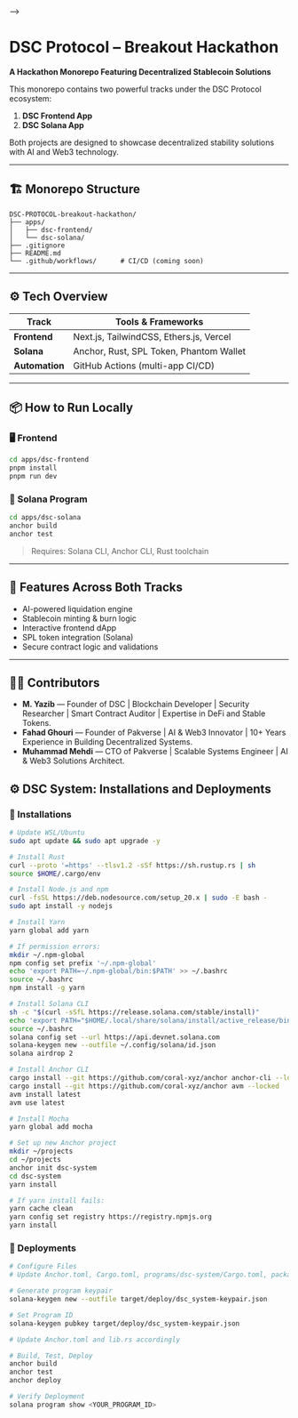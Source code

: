 <!-- # DSC Protocol – Breakout Hackathon

**A Dual-Hackathon Monorepo Featuring Decentralized Stablecoin Solutions**

This monorepo contains two powerful tracks under the DSC Protocol ecosystem:

1. **DSC Frontend App** — Built for Base Chain's Stablecoin Hackathon
2. **DSC Solana App** — Built for Solana Colosseum Hackathon

Both projects are designed to showcase decentralized stability solutions with AI and Web3 technology.

---

## 🏗️ Monorepo Structure

```
DSC-PROTOCOL-breakout-hackathon/
├── apps/
│   ├── dsc-frontend/        # Base Stablecoin Hackathon project
│   └── dsc-solana/          # Solana Colosseum Hackathon project
├── .gitignore
├── README.md
└── .github/workflows/      # CI/CD (coming soon)
```

---

## ⚙️ Tech Overview

| Track          | Tools & Frameworks                      |
| -------------- | --------------------------------------- |
| **Frontend**   | Next.js, TailwindCSS, Ethers.js, Vercel |
| **Solana**     | Anchor, Rust, SPL Token, Phantom Wallet |
| **Automation** | GitHub Actions (multi-app CI/CD)        |

---

## 📦 How to Run Locally

### 🖥️ Frontend (Base Chain)

```bash
cd apps/dsc-frontend
pnpm install
pnpm run dev
```

### 🔐 Solana Program (Anchor)

```bash
cd apps/dsc-solana
anchor build
anchor test
```

> Requires: Solana CLI, Anchor CLI, Rust toolchain

---

## 🚀 Features Across Both Tracks

* AI-powered liquidation engine
* Stablecoin minting & burn logic
* Interactive frontend dApp
* SPL token integration (Solana)
* Secure contract logic and validations

---

## 👨‍💻 Contributors

* **M. Yazib** — Founder of DSC | Blockchain Developer | Security Researcher | Smart Contract Auditor | Expertise in DeFi and Stable Tokens.
* **Fahad Ghouri** — Founder of Pakverse | AI & Web3 Innovator | 10+ Years Experience in Building Decentralized Systems.
* **Muhammad Mehdi** — CTO of Pakverse | Scalable Systems Engineer | AI & Web3 Solutions Architect.


## 📜 License

© 2025 DSC Protocol. All rights reserved. Licensed under custom or commercial terms.

<!-- 
---

> For inquiries, reach out via [Pakverse](https://www.linkedin.com/company/pakverse) --> -->




<!--  -->



# DSC Protocol – Breakout Hackathon

**A Hackathon Monorepo Featuring Decentralized Stablecoin Solutions**

This monorepo contains two powerful tracks under the DSC Protocol ecosystem:

1. **DSC Frontend App** 
2. **DSC Solana App** 

Both projects are designed to showcase decentralized stability solutions with AI and Web3 technology.

---

## 🏗️ Monorepo Structure

```
DSC-PROTOCOL-breakout-hackathon/
├── apps/
│   ├── dsc-frontend/        
│   └── dsc-solana/          
├── .gitignore
├── README.md
└── .github/workflows/      # CI/CD (coming soon)
```

---

## ⚙️ Tech Overview

| Track          | Tools & Frameworks                      |
| -------------- | --------------------------------------- |
| **Frontend**   | Next.js, TailwindCSS, Ethers.js, Vercel |
| **Solana**     | Anchor, Rust, SPL Token, Phantom Wallet |
| **Automation** | GitHub Actions (multi-app CI/CD)        |

---

## 📦 How to Run Locally

### 🖥️ Frontend 

```bash
cd apps/dsc-frontend
pnpm install
pnpm run dev
```

### 🔐 Solana Program 

```bash
cd apps/dsc-solana
anchor build
anchor test
```

> Requires: Solana CLI, Anchor CLI, Rust toolchain

---

## 🚀 Features Across Both Tracks

* AI-powered liquidation engine
* Stablecoin minting & burn logic
* Interactive frontend dApp
* SPL token integration (Solana)
* Secure contract logic and validations

---

## 👨‍💻 Contributors

* **M. Yazib** — Founder of DSC | Blockchain Developer | Security Researcher | Smart Contract Auditor | Expertise in DeFi and Stable Tokens.
* **Fahad Ghouri** — Founder of Pakverse | AI & Web3 Innovator | 10+ Years Experience in Building Decentralized Systems.
* **Muhammad Mehdi** — CTO of Pakverse | Scalable Systems Engineer | AI & Web3 Solutions Architect.


## ⚙️ DSC System: Installations and Deployments

### 🔧 Installations

```bash
# Update WSL/Ubuntu
sudo apt update && sudo apt upgrade -y

# Install Rust
curl --proto '=https' --tlsv1.2 -sSf https://sh.rustup.rs | sh
source $HOME/.cargo/env

# Install Node.js and npm
curl -fsSL https://deb.nodesource.com/setup_20.x | sudo -E bash -
sudo apt install -y nodejs

# Install Yarn
yarn global add yarn

# If permission errors:
mkdir ~/.npm-global
npm config set prefix '~/.npm-global'
echo 'export PATH=~/.npm-global/bin:$PATH' >> ~/.bashrc
source ~/.bashrc
npm install -g yarn

# Install Solana CLI
sh -c "$(curl -sSfL https://release.solana.com/stable/install)"
echo 'export PATH="$HOME/.local/share/solana/install/active_release/bin:$PATH"' >> ~/.bashrc
source ~/.bashrc
solana config set --url https://api.devnet.solana.com
solana-keygen new --outfile ~/.config/solana/id.json
solana airdrop 2

# Install Anchor CLI
cargo install --git https://github.com/coral-xyz/anchor anchor-cli --locked
cargo install --git https://github.com/coral-xyz/anchor avm --locked
avm install latest
avm use latest

# Install Mocha
yarn global add mocha

# Set up new Anchor project
mkdir ~/projects
cd ~/projects
anchor init dsc-system
cd dsc-system
yarn install

# If yarn install fails:
yarn cache clean
yarn config set registry https://registry.npmjs.org
yarn install
```

### 🚀 Deployments

```bash
# Configure Files
# Update Anchor.toml, Cargo.toml, programs/dsc-system/Cargo.toml, package.json, lib.rs, and dsc-system.ts as per project setup

# Generate program keypair
solana-keygen new --outfile target/deploy/dsc_system-keypair.json

# Set Program ID
solana-keygen pubkey target/deploy/dsc_system-keypair.json

# Update Anchor.toml and lib.rs accordingly

# Build, Test, Deploy
anchor build
anchor test
anchor deploy

# Verify Deployment
solana program show <YOUR_PROGRAM_ID>
```
<!-- 
## 📜 License

© 2024 DSC Protocol. All rights reserved. Licensed under custom or commercial terms.

---

> For inquiries, reach out via [Pakverse](https://www.linkedin.com/company/pakverse) -->
